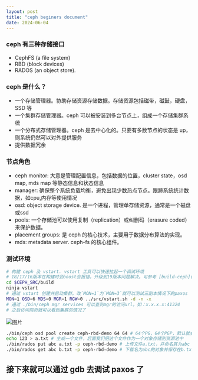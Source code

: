 ```yaml
---
layout: post
title: "ceph beginers document"
date: 2024-06-04
---
```


### ceph 有三种存储接口
 - CephFS (a file system)
 - RBD (block devices)
 - RADOS (an object store).

### ceph 是什么？
 - 一个存储管理器。协助存储资源存储数据。存储资源包括磁带，磁鼓，硬盘，SSD 等
 - 一个集群存储管理器。ceph 可以被安装到多台节点上，组成一个存储集群系统
 - 一个分布式存储管理器。ceph 是去中心化的。只要有多数节点的状态是 up，则系统仍然可以对外提供服务
 - 提供数据冗余

### 节点角色
 - ceph monitor: 大意是管理配置信息，包括数据的位置，cluster state，osd map, mds map 等静态信息和状态信息
 - manager: 确保整个系统负载均衡，避免出现少数热点节点。跟踪系统统计数据，如cpu,内存等使用情况
 - osd: object storage device. 是一个进程，管理单存储资源，通常是一个磁盘或ssd
 - pools: 一个存储池可以使用复制（replication）或纠删码（erasure coded）来保护数据。
 - placement groups: 是 ceph 的核心技术，主要用于数据分布算法的实现。
 - mds: metadata server. ceph-fs 的核心组件。

### 测试环境
```bash
# 构建 ceph 及 vstart. vstart 工具可以快速拉起一个调试环境
# 18/17/16版本在构建时会boost会报错，升级到19版本问题解决。可参考 [build-ceph](https://ddwolf.github.io/2024/05/05/build-ceph/) 这篇文章
cd $CEPH_SRC/build
ninja vstart
# 通过 vstart 创建并启动集群。改`MON=1`为`MON=3`就可以测试三副本情况下的paxos
MON=1 OSD=6 MDS=0 MGR=1 RGW=0 ../src/vstart.sh -d -n -x
# 通过 ./bin/ceph mgr services 可以查到mgr的访问url。如：x.x.x.x:41324
# 之后访问网页就可以看到集群的情况了
```
![图片](https://github.com/ddwolf/ddwolf.github.io/assets/251396/33062916-fbff-48a8-9c37-ad902a2bfa61)

```bash
./bin/ceph osd pool create ceph-rbd-demo 64 64 # 64个PG，64个PGP，默认就会有3个副本
echo 123 > a.txt # 生成一个文件，后面我们把这个文件作为一个对象存储到资源池中
./bin/rados put abc a.txt -p ceph-rbd-demo # 上传文件a.txt，并命名其为abc
./bin/rados get abc b.txt -p ceph-rbd-demo # 下载名为abc的对象并保存在b.txt中
```

## 接下来就可以通过 gdb 去调试 paxos 了
